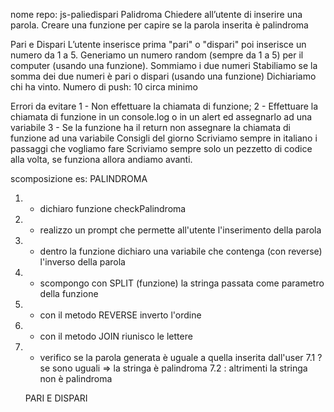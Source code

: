 nome repo: js-paliedispari
Palidroma
Chiedere all’utente di inserire una parola.
Creare una funzione per capire se la parola inserita è palindroma

Pari e Dispari
L’utente inserisce prima  "pari" o "dispari" poi inserisce un numero da 1 a 5. Generiamo un numero random (sempre da 1 a 5) per il computer (usando una funzione).
Sommiamo i due numeri
Stabiliamo se la somma dei due numeri è pari o dispari (usando una funzione)
Dichiariamo chi ha vinto.
Numero di push: 10 circa minimo


Errori da evitare
1 - Non effettuare la chiamata di funzione;
2 - Effettuare la chiamata di funzione in un console.log o in un alert ed assegnarlo ad una variabile
3 - Se la funzione ha il return non assegnare la chiamata di funzione ad una variabile
Consigli del giorno
Scriviamo sempre in italiano i passaggi che vogliamo fare
Scriviamo sempre solo un pezzetto di codice alla volta, se funziona allora andiamo avanti.


scomposizione es: 
PALINDROMA 

1. - dichiaro funzione checkPalindroma
2. - realizzo un prompt che permette all'utente l'inserimento della parola
3. - dentro la funzione dichiaro una variabile che contenga (con reverse) l'inverso della parola
4. - scompongo con SPLIT (funzione) la stringa passata come parametro della funzione
5. - con il metodo REVERSE inverto l'ordine
6. - con il metodo JOIN riunisco le lettere
7. - verifico se la parola generata è uguale a quella inserita dall'user
    7.1 ? se sono uguali => la stringa è palindroma
    7.2 : altrimenti la stringa non è palindroma



    PARI E DISPARI
